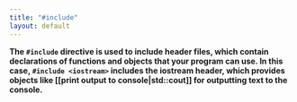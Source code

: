 ```yaml
---
title: "#include"
layout: default
---
```


**The `#include` directive is used to include header files, which contain declarations of functions and objects that your program can use. In this case, `#include <iostream>` includes the iostream header, which provides objects like [[print output to console|std::cout]] for outputting text to the console.**
